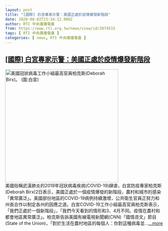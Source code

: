 ```yaml
---
layout: post
title: "[國際] 白宮專家示警：美國正處於疫情爆發新階段"
date: 2020-08-02T23:34:12.000Z
author: RTI 中央廣播電臺
from: https://www.rti.org.tw/news/view/id/2074515
tags: [ RTI 中央廣播電臺 ]
categories: [ news, RTI 中央廣播電臺 ]
---
```

<!--1596411252000-->
[[國際] 白宮專家示警：美國正處於疫情爆發新階段](https://www.rti.org.tw/news/view/id/2074515)
------

<div>
<img src="https://static.rti.org.tw/assets/thumbnails/2020/05/02/bbecd0367bfe2ca69172fcd5c2416b3f.jpg" width="360" alt="美國冠狀病毒工作小組最高官員柏克斯(Deborah Birx)。 (圖:白宮)" title="美國冠狀病毒工作小組最高官員柏克斯(Deborah Birx)。 (圖:白宮)"><br>美國俗稱武漢肺炎的2019年冠狀病毒疾病(COVID-19)肆虐，白宮防疫專家柏克斯(Deborah Birx)2日表示，美國正處於一個疫情爆發的新階段，農村和城市的感染「異常廣泛」。美國部份地區的COVID-19病例持續激增，公共衛生官員正努力和州長合作以制定各州的因應之道。白宮COVID-19工作小組最高官員柏克斯表示，「我們正處於一個新階段」，「我們今天看到的情形和3、4月不同。疫情在農村和都會地區異常廣泛」。柏克斯告訴美國有線電視新聞網(CNN)「國情咨文」節目(State of the Union)，「對於生活在農村地區的每個人：你對這種病毒並...<a target="_blank" href="https://www.rti.org.tw/news/view/id/2074515">...more</a>
</div>
